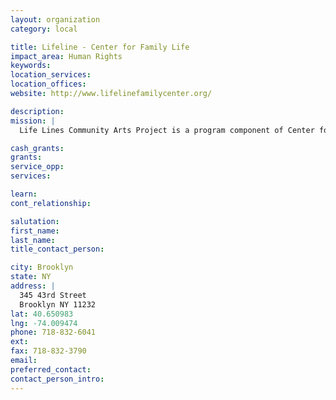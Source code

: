 ```yaml
---
layout: organization
category: local

title: Lifeline - Center for Family Life
impact_area: Human Rights
keywords: 
location_services: 
location_offices: 
website: http://www.lifelinefamilycenter.org/

description: 
mission: |
  Life Lines Community Arts Project is a program component of Center for Family Life, a family-focused neighborhood-based social service agency in Sunset Park, Brooklyn. The "Life Lines" project is a free, year-round program tht brings together social work, the arts, and education to involve participants in group experiences that promote individual growth and create a sense of community.

cash_grants: 
grants: 
service_opp: 
services: 

learn: 
cont_relationship: 

salutation: 
first_name: 
last_name: 
title_contact_person: 

city: Brooklyn
state: NY
address: |
  345 43rd Street    
  Brooklyn NY 11232
lat: 40.650983
lng: -74.009474
phone: 718-832-6041
ext: 
fax: 718-832-3790
email: 
preferred_contact: 
contact_person_intro: 
---
```

